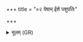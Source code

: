 +++
title = "०२ येषाम् ईशे पशुपतिः"

+++
<details><summary>मूलम् (GR)</summary>

येषाम् ईशे पशुपतिः पशूनां  
चतुष्पदाम् उत वा ये द्विपादः ।  
निष्क्रीतास् ते यज्ञिया यन्ति लोकं  
रायस्पोषाय यजमानं सचन्ताम् ॥
</details>